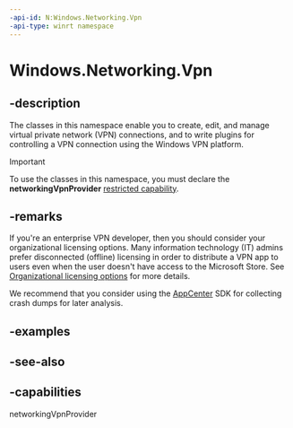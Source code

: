 ```yaml
---
-api-id: N:Windows.Networking.Vpn
-api-type: winrt namespace
---
```


# Windows.Networking.Vpn

## -description

The classes in this namespace enable you to create, edit, and manage virtual private network (VPN) connections, and to write plugins for controlling a VPN connection using the Windows VPN platform.

> [!IMPORTANT]
> To use the classes in this namespace, you must declare the **networkingVpnProvider** [restricted capability](/windows/uwp/packaging/app-capability-declarations#restricted-capabilities).

## -remarks

If you're an enterprise VPN developer, then you should consider your organizational licensing options. Many information technology (IT) admins prefer disconnected (offline) licensing in order to distribute a VPN app to users even when the user doesn't have access to the Microsoft Store. See [Organizational licensing options](/windows/uwp/publish/organizational-licensing) for more details.

We recommend that you consider using the [AppCenter](/appcenter/sdk/getting-started/uwp) SDK for collecting crash dumps for later analysis.

## -examples

## -see-also

## -capabilities

networkingVpnProvider
